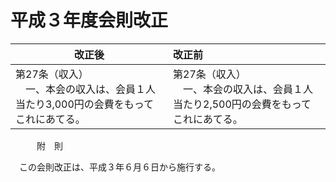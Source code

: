 # 平成３年度会則改正

| 改正後                                                                                    | 改正前                                                                                    |
| ----------------------------------------------------------------------------------------- | :---------------------------------------------------------------------------------------- |
| 第27条（収入）<br />　一、本会の収入は、会員１人当たり3,000円の会費をもってこれにあてる。 | 第27条（収入）<br />　一、本会の収入は、会員１人当たり2,500円の会費をもってこれにあてる。 |

　　　附　則

　この会則改正は、平成３年６月６日から施行する。
